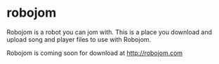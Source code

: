 robojom
=======

Robojom is a robot you can jom with.  This is a place you download and upload song and player files to use with Robojom.

Robojom is coming soon for download at http://robojom.com
